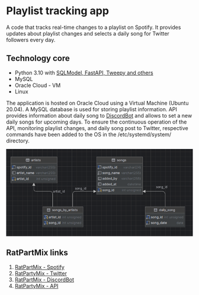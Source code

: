 # Playlist tracking app

A code that tracks real-time changes to a playlist on Spotify.
It provides updates about playlist changes and selects a daily song for Twitter followers every day.

## Technology core

- Python 3.10 with [SQLModel, FastAPI, Tweepy and others](https://github.com/zawislakm/RatPartyMixTracker/blob/master/config_files/requirements.txt)
- MySQL
- Oracle Cloud - VM
- Linux

The application is hosted on Oracle Cloud using a Virtual Machine (Ubuntu 20.04).
A MySQL database is used for storing playlist information. API provides information about daily song to 
[DiscordBot]((https://github.com/JakubDralus/discord-bot)) and allows to set a new daily songs for upcoming days.
To ensure the continuous operation of the API, monitoring playlist changes, and daily song post to Twitter,
respective commands have been added to the OS in the /etc/systemd/system/ directory.

![database schema](https://github.com/zawislakm/RatPartyMixTracker/blob/master/config_files/database_schema.png)


## RatPartMix links

1. [RatPartMix - Spotify](https://open.spotify.com/playlist/0RHhiQ6hGLKgjE7eqNdXzh?si=42gbm0djRZ25L4x0Tq-d_Q&nd=1)
2. [RatPartyMix - Twitter](https://twitter.com/RatPartyMix)
3. [RatPartMix - DiscordBot](https://github.com/JakubDralus/discord-bot)
4. [RatPartyMix - API](http://130.61.63.141:8888/docs)




